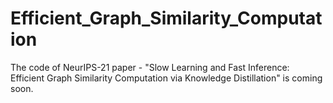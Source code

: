 # Efficient_Graph_Similarity_Computation
The code of NeurIPS-21 paper - "Slow Learning and Fast Inference: Efficient Graph Similarity Computation via Knowledge Distillation" is coming soon.
